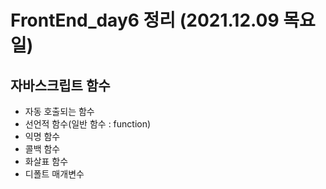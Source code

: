 # FrontEnd_day6 정리 (2021.12.09 목요일)

## 자바스크립트 함수
- 자동 호출되는 함수
- 선언적 함수(일반 함수 : function)
- 익명 함수
- 콜백 함수
- 화살표 함수
- 디폴트 매개변수